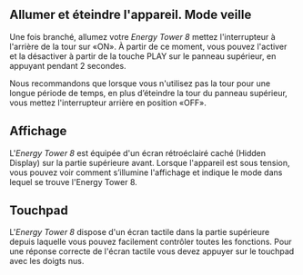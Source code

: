 ## Allumer et éteindre l'appareil. Mode veille 

Une fois branché, allumez votre *Energy Tower 8* mettez l'interrupteur à l'arrière de la tour sur «ON». À partir de ce moment, vous pouvez l'activer et la désactiver à partir de la touche PLAY sur le panneau supérieur, en appuyant pendant 2 secondes. 

Nous recommandons que lorsque vous n'utilisez pas la tour pour une longue période de temps,  en plus d’éteindre la tour du panneau supérieur, vous mettez l'interrupteur arrière en position «OFF». 

## Affichage

L'*Energy Tower 8* est équipée d'un écran rétroéclairé caché (Hidden Display) sur la partie supérieure avant. Lorsque l'appareil est sous tension, vous pouvez voir comment s’illumine l'affichage et indique le mode dans lequel se trouve l'Energy Tower 8.

## Touchpad

L'*Energy Tower 8* dispose d'un écran tactile dans la partie supérieure depuis laquelle vous pouvez facilement contrôler toutes les fonctions. Pour une réponse correcte de l'écran tactile vous devez appuyer sur le touchpad avec les doigts nus.
